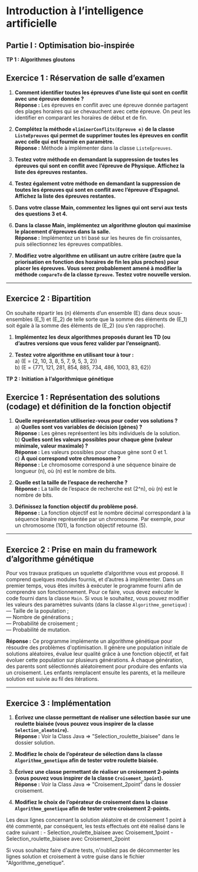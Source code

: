 # Introduction à l’intelligence artificielle  
## Partie I : Optimisation bio-inspirée  

**TP 1 : Algorithmes gloutons**  

## Exercice 1 : Réservation de salle d’examen  

1. **Comment identifier toutes les épreuves d’une liste qui sont en conflit avec une épreuve donnée ?**  
   **Réponse :** Les épreuves en conflit avec une épreuve donnée partagent des plages horaires qui se chevauchent avec cette épreuve. On peut les identifier en comparant les horaires de début et de fin.  

2. **Complétez la méthode `eliminerConflits(Epreuve e)` de la classe `ListeEpreuves` qui permet de supprimer toutes les épreuves en conflit avec celle qui est fournie en paramètre.**  
   **Réponse :** Méthode à implémenter dans la classe `ListeEpreuves`.  

3. **Testez votre méthode en demandant la suppression de toutes les épreuves qui sont en conflit avec l’épreuve de Physique. Affichez la liste des épreuves restantes.**  

4. **Testez également votre méthode en demandant la suppression de toutes les épreuves qui sont en conflit avec l’épreuve d’Espagnol. Affichez la liste des épreuves restantes.**  

5. **Dans votre classe Main, commentez les lignes qui ont servi aux tests des questions 3 et 4.**  

6. **Dans la classe Main, implémentez un algorithme glouton qui maximise le placement d’épreuves dans la salle.**  
   **Réponse :** Implémentez un tri basé sur les heures de fin croissantes, puis sélectionnez les épreuves compatibles.  

7. **Modifiez votre algorithme en utilisant un autre critère (autre que la priorisation en fonction des horaires de fin les plus proches) pour placer les épreuves. Vous serez probablement amené à modifier la méthode `compareTo` de la classe `Epreuve`. Testez votre nouvelle version.**  

---

## Exercice 2 : Bipartition  

On souhaite répartir les \(n\) éléments d’un ensemble \(E\) dans deux sous-ensembles \(E_1\) et \(E_2\) de telle sorte que la somme des éléments de \(E_1\) soit égale à la somme des éléments de \(E_2\) (ou s’en rapproche).  

1. **Implémentez les deux algorithmes proposés durant les TD (ou d’autres versions que vous ferez valider par l’enseignant).**  

2. **Testez votre algorithme en utilisant tour à tour :**  
   a) \(E = \{2, 10, 3, 8, 5, 7, 9, 5, 3, 2\}\)  
   b) \(E = \{771, 121, 281, 854, 885, 734, 486, 1003, 83, 62\}\)  


**TP 2 : Initiation à l’algorithmique génétique**   

## Exercice 1 : Représentation des solutions (codage) et définition de la fonction objectif  

1. **Quelle représentation utiliseriez-vous pour coder vos solutions ?**  
   a) **Quelles sont vos variables de décision (gènes) ?**  
    **Réponse :** 
    Les gènes représentent les bits individuels de la solution.  
   b) **Quelles sont les valeurs possibles pour chaque gène (valeur minimale, valeur maximale) ?**  
    **Réponse :** 
    Les valeurs possibles pour chaque gène sont 0 et 1.  
   c) **À quoi correspond votre chromosome ?**  
    **Réponse :** 
    Le chromosome correspond à une séquence binaire de longueur \(n\), où \(n\) est le nombre de bits.  

2. **Quelle est la taille de l’espace de recherche ?**  
   **Réponse :** 
   La taille de l’espace de recherche est \(2^n\), où \(n\) est le nombre de bits.  

3. **Définissez la fonction objectif du problème posé.**  
   **Réponse :** 
   La fonction objectif est le nombre décimal correspondant à la séquence binaire représentée par un chromosome. Par exemple, pour un chromosome \(101\), la fonction objectif retourne \(5\).  

---

## Exercice 2 : Prise en main du framework d’algorithme génétique  

Pour vos travaux pratiques un squelette d’algorithme vous est proposé. Il comprend quelques modules fournis, et d’autres à implémenter. Dans un premier temps, vous êtes invités à exécuter le programme fourni afin de comprendre son fonctionnement. Pour ce faire, vous devez exécuter le code fourni dans la classe `Main`. Si vous le souhaitez, vous pouvez modifier les valeurs des paramètres suivants (dans la classe `Algorithme_genetique`) :  
— Taille de la population ;  
— Nombre de générations ;  
— Probabilité de croisement ;  
— Probabilité de mutation.  


**Réponse :** 
Ce programme implémente un algorithme génétique pour résoudre des problèmes d'optimisation. Il génère une population initiale de solutions aléatoires, évalue leur qualité grâce à une fonction objectif, et fait évoluer cette population sur plusieurs générations. À chaque génération, des parents sont sélectionnés aléatoirement pour produire des enfants via un croisement. Les enfants remplacent ensuite les parents, et la meilleure solution est suivie au fil des itérations.

---

## Exercice 3 : Implémentation  

1. **Écrivez une classe permettant de réaliser une sélection basée sur une roulette biaisée (vous pouvez vous inspirer de la classe `Selection_aleatoire`).**  
**Réponse :**
Voir la Class Java => "Selection_roulette_biaisee" dans le dossier solution.

2. **Modifiez le choix de l’opérateur de sélection dans la classe `Algorithme_genetique` afin de tester votre roulette biaisée.**  

3. **Écrivez une classe permettant de réaliser un croisement 2-points (vous pouvez vous inspirer de la classe `Croisement_1point`).**  
**Réponse :**
Voir la Class Java => "Croisement_2point" dans le dossier croisement.

4. **Modifiez le choix de l’opérateur de croisement dans la classe `Algorithme_genetique` afin de tester votre croisement 2-points.**  

Les deux lignes concernant la solution aléatoire et de croisement 1 point à été commenté, par conséquent, les tests effectués ont été réalisé dans le cadre suivant :
    - Selection_roulette_biaisee avec Croisement_1point
    - Selection_roulette_biaisee avec Croisement_2point 

Si vous souhaitez faire d'autre tests, n'oubliez pas de décommenter les lignes solution et croisement à votre guise dans le fichier "Algorithme_genetique".
 
